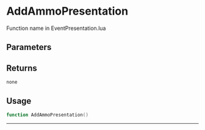 # AddAmmoPresentation
Function name in EventPresentation.lua
## Parameters

## Returns
`none`
## Usage
```lua
function AddAmmoPresentation()
```
---
